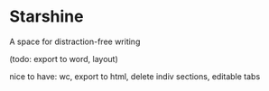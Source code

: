 # Starshine
A space for distraction-free writing

(todo: export to word, layout)

nice to have: wc, export to html, delete indiv sections, editable tabs
